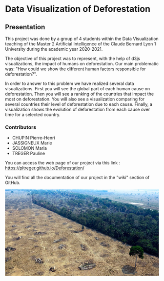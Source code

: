 # Data Visualization of Deforestation

## Presentation
This project was done by a group of 4 students within the Data Visualization teaching of the Master 2 Artificial Intelligence of the Claude Bernard Lyon 1 University during the academic year 2020-2021.

The objective of this project was to represent, with the help of d3js visualizations, the impact of humans on deforestation. Our main problematic was: "How could we show the different human factors responsible for deforestation?".

In order to answer to this problem we have realized several data visualizations. First you will see the global part of each human cause on deforestation. Then you will see a ranking of the countries that impact the most on deforestation. You will also see a visualization comparing for several countries their level of deforestation due to each cause. Finally, a visualization shows the evolution of deforestation from each cause over time for a selected country.


### Contributors
* CHUPIN Pierre-Henri 
* JASSIGNEUX Marie
* SOLOMON Maria
* TREGER Pauline


You can access the web page of our project via this link : https://pltreger.github.io/Deforestation/

You will find all the documentation of our project in the "wiki" section of GitHub.

![](src/img/deforestation-bresil_6270718.jpg)
